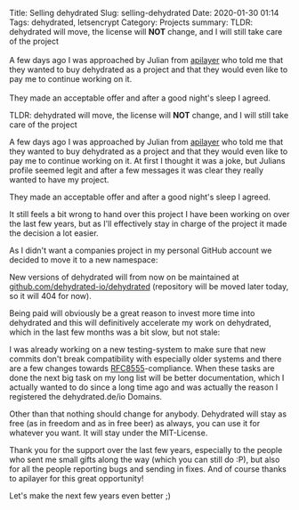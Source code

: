 Title: Selling dehydrated
Slug: selling-dehydrated
Date: 2020-01-30 01:14
Tags: dehydrated, letsencrypt
Category: Projects
summary:
    TLDR: dehydrated will move, the license will **NOT** change, and I will still take care of the project
    <br /><br />
    A few days ago I was approached by Julian from [apilayer](https://apilayer.com/) who told me that they wanted to buy dehydrated as a project and that they would even like to pay me to continue working on it.
    <br /><br />
    They made an acceptable offer and after a good night's sleep I agreed.

TLDR: dehydrated will move, the license will **NOT** change, and I will still take care of the project

A few days ago I was approached by Julian from [apilayer](https://apilayer.com/) who told me that they wanted to buy dehydrated as a project and that they would even like to pay me to continue working on it.
At first I thought it was a joke, but Julians profile seemed legit and after a few messages it was clear they really wanted to have my project.

They made an acceptable offer and after a good night's sleep I agreed.

It still feels a bit wrong to hand over this project I have been working on over the last few years, but as I'll effectively stay in charge of the project it made the decision a lot easier.

As I didn't want a companies project in my personal GitHub account we decided to move it to a new namespace:

New versions of dehydrated will from now on be maintained at [github.com/dehydrated-io/dehydrated](https://github.com/dehydrated-io/dehydrated) (repository will be moved later today, so it will 404 for now).

Being paid will obviously be a great reason to invest more time into dehydrated and this will definitively accelerate my work on dehydrated, which in the last few months was a bit slow, but not stale:

I was already working on a new testing-system to make sure that new commits don't break compatibility with especially older systems and there are a few changes towards [RFC8555](https://tools.ietf.org/html/rfc8555)-compliance.
When these tasks are done the next big task on my long list will be better documentation, which I actually wanted to do since a long time ago and was actually the reason I registered the dehydrated.de/io Domains.

Other than that nothing should change for anybody. Dehydrated will stay as free (as in freedom and as in free beer) as always, you can use it for whatever you want. It will stay under the MIT-License.

Thank you for the support over the last few years, especially to the people who sent me small gifts along the way (which you can still do :P), but also for all the people reporting bugs and sending in fixes.
And of course thanks to apilayer for this great opportunity!

Let's make the next few years even better ;)
